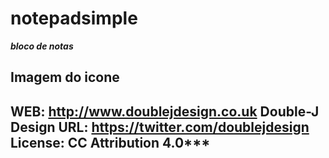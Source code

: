 # notepadsimple
***bloco de notas***
## Imagem do icone
WEB: http://www.doublejdesign.co.uk
 Double-J Design
 URL: https://twitter.com/doublejdesign
 License: CC Attribution 4.0***
---

